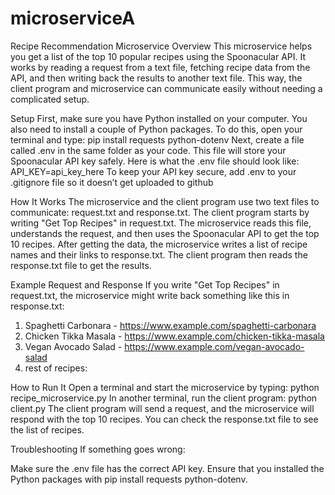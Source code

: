 # microserviceA
Recipe Recommendation Microservice
Overview
This microservice helps you get a list of the top 10 popular recipes using the Spoonacular API. It works by reading a request from a text file, fetching recipe data from the API, and then writing back the results to another text file. This way, the client program and microservice can communicate easily without needing a complicated setup.

Setup
First, make sure you have Python installed on your computer. You also need to install a couple of Python packages. To do this, open your terminal and type: pip install requests python-dotenv
Next, create a file called .env in the same folder as your code. This file will store your Spoonacular API key safely. Here is what the .env file should look like: API_KEY=api_key_here
To keep your API key secure, add .env to your .gitignore file so it doesn’t get uploaded to github

How It Works
The microservice and the client program use two text files to communicate: request.txt and response.txt. The client program starts by writing "Get Top Recipes" in request.txt. The microservice reads this file, understands the request, and then uses the Spoonacular API to get the top 10 recipes.
After getting the data, the microservice writes a list of recipe names and their links to response.txt. The client program then reads the response.txt file to get the results.

Example Request and Response
If you write "Get Top Recipes" in request.txt, the microservice might write back something like this in response.txt:

1. Spaghetti Carbonara - https://www.example.com/spaghetti-carbonara
2. Chicken Tikka Masala - https://www.example.com/chicken-tikka-masala
3. Vegan Avocado Salad - https://www.example.com/vegan-avocado-salad
4. rest of recipes:

How to Run It
Open a terminal and start the microservice by typing: python recipe_microservice.py
In another terminal, run the client program: python client.py
The client program will send a request, and the microservice will respond with the top 10 recipes. You can check the response.txt file to see the list of recipes.

Troubleshooting
If something goes wrong:

Make sure the .env file has the correct API key.
Ensure that you installed the Python packages with pip install requests python-dotenv.
